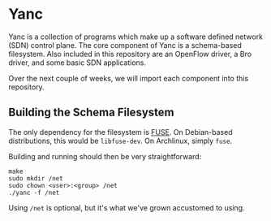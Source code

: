 # Yanc

Yanc is a collection of programs which make up a software defined
network (SDN) control plane. The core component of Yanc is a
schema-based filesystem. Also included in this repository are an
OpenFlow driver, a Bro driver, and some basic SDN applications.

Over the next couple of weeks, we will import each component into this
repository.

## Building the Schema Filesystem

The only dependency for the filesystem is
[FUSE](http://fuse.sourceforge.net). On Debian-based distributions, this
would be `libfuse-dev`. On Archlinux, simply `fuse`.

Building and running should then be very straightforward:

	make
	sudo mkdir /net
	sudo chown <user>:<group> /net
	./yanc -f /net

Using `/net` is optional, but it's what we've grown accustomed to using.

<!--- vim: set noet tw=72 nofoldenable : -->

